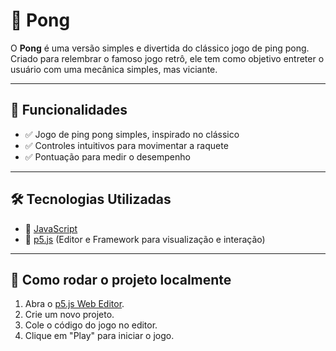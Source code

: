 # 🏓 Pong

O **Pong** é uma versão simples e divertida do clássico jogo de ping pong. Criado para relembrar o famoso jogo retrô, ele tem como objetivo entreter o usuário com uma mecânica simples, mas viciante.

---

## 🚀 Funcionalidades

- ✅ Jogo de ping pong simples, inspirado no clássico
- ✅ Controles intuitivos para movimentar a raquete
- ✅ Pontuação para medir o desempenho

---

## 🛠️ Tecnologias Utilizadas

- 🔹 [JavaScript](https://developer.mozilla.org/pt-BR/docs/Web/JavaScript)
- 🔹 [p5.js](https://p5js.org/) (Editor e Framework para visualização e interação)

---

## 🧪 Como rodar o projeto localmente

1. Abra o [p5.js Web Editor](https://editor.p5js.org/).
2. Crie um novo projeto.
3. Cole o código do jogo no editor.
4. Clique em "Play" para iniciar o jogo.
